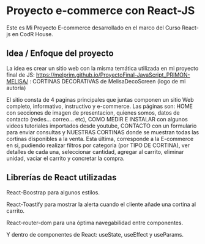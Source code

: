 # Proyecto e-commerce con React-JS

Este es Mi Proyecto E-commerce desarrollado en el marco del Curso React-js en CodR House. 

## Idea / Enfoque del proyecto

La idea es crear un sitio web con la misma temática utilizada en mi proyecto final de JS: https://melprim.github.io/ProyectoFinal-JavaScript_PRIMON-MELISA/ : CORTINAS DECORATIVAS de MelisaDecoScreen (logo de mi autoría)

El sitio consta de 4 paginas principales que juntas componen un sitio Web completo, informativo, instructivo y e-commerce. Las páginas son: HOME con secciones de imagen de presentacion, quienes somos, datos de contacto (redes... correo... etc), COMO MEDIR E INSTALAR con algunos videos tutoriales importados desde youtube, CONTACTO con un formulario para enviar consultas y NUESTRAS CORTINAS donde se muestran todas las cortinas disponibles a la venta. Esta última, corresponde a la E-commerce en si, pudiendo realizar filtros por categoria (por TIPO DE CORTINA), ver detalles de cada una, seleccionar cantidad, agregar al carrito, eliminar unidad, vaciar el carrito y concretar la compra. 

## Librerías de React utilizadas

React-Boostrap para algunos estilos.

React-Toastify para mostrar la alerta cuando el cliente añade una cortina al carrito.

React-router-dom para una óptima navegabilidad entre componentes. 

Y dentro de componentes de React: useState, useEffect y useParams.
